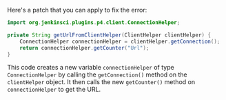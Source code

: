 Here's a patch that you can apply to fix the error:

```java
import org.jenkinsci.plugins.p4.client.ConnectionHelper;

private String getUrlFromClientHelper(ClientHelper clientHelper) {
    ConnectionHelper connectionHelper = clientHelper.getConnection();
    return connectionHelper.getCounter("Url");
}
```

This code creates a new variable `connectionHelper` of type `ConnectionHelper` by calling the `getConnection()` method on the `clientHelper` object. It then calls the new `getCounter()` method on `connectionHelper` to get the URL.